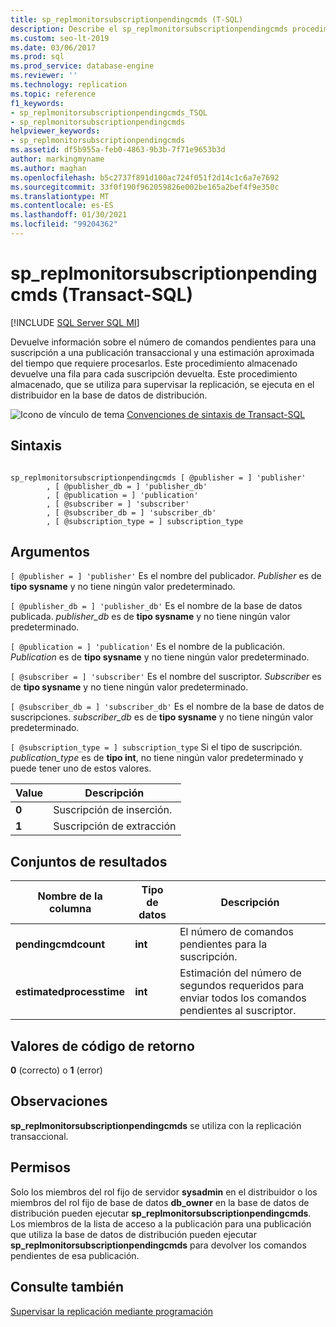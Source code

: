 ```yaml
---
title: sp_replmonitorsubscriptionpendingcmds (T-SQL)
description: Describe el sp_replmonitorsubscriptionpendingcmds procedimiento almacenado que devuelve información sobre el número de comandos pendientes para una suscripción a una publicación transaccional.
ms.custom: seo-lt-2019
ms.date: 03/06/2017
ms.prod: sql
ms.prod_service: database-engine
ms.reviewer: ''
ms.technology: replication
ms.topic: reference
f1_keywords:
- sp_replmonitorsubscriptionpendingcmds_TSQL
- sp_replmonitorsubscriptionpendingcmds
helpviewer_keywords:
- sp_replmonitorsubscriptionpendingcmds
ms.assetid: df5b955a-feb0-4863-9b3b-7f71e9653b3d
author: markingmyname
ms.author: maghan
ms.openlocfilehash: b5c2737f891d100ac724f051f2d14c1c6a7e7692
ms.sourcegitcommit: 33f0f190f962059826e002be165a2bef4f9e350c
ms.translationtype: MT
ms.contentlocale: es-ES
ms.lasthandoff: 01/30/2021
ms.locfileid: "99204362"
---
```

# <a name="sp_replmonitorsubscriptionpendingcmds-transact-sql"></a>sp_replmonitorsubscriptionpendingcmds (Transact-SQL)
[!INCLUDE [SQL Server SQL MI](../../includes/applies-to-version/sql-asdbmi.md)]

  Devuelve información sobre el número de comandos pendientes para una suscripción a una publicación transaccional y una estimación aproximada del tiempo que requiere procesarlos. Este procedimiento almacenado devuelve una fila para cada suscripción devuelta. Este procedimiento almacenado, que se utiliza para supervisar la replicación, se ejecuta en el distribuidor en la base de datos de distribución.  
  
 ![Icono de vínculo de tema](../../database-engine/configure-windows/media/topic-link.gif "Icono de vínculo de tema") [Convenciones de sintaxis de Transact-SQL](../../t-sql/language-elements/transact-sql-syntax-conventions-transact-sql.md)  
  
## <a name="syntax"></a>Sintaxis  
  
```  
  
sp_replmonitorsubscriptionpendingcmds [ @publisher = ] 'publisher'  
        , [ @publisher_db = ] 'publisher_db'  
        , [ @publication = ] 'publication'  
        , [ @subscriber = ] 'subscriber'  
        , [ @subscriber_db = ] 'subscriber_db'   
        , [ @subscription_type = ] subscription_type  
```  
  
## <a name="arguments"></a>Argumentos  
`[ @publisher = ] 'publisher'` Es el nombre del publicador. *Publisher* es de **tipo sysname** y no tiene ningún valor predeterminado.  
  
`[ @publisher_db = ] 'publisher_db'` Es el nombre de la base de datos publicada. *publisher_db* es de **tipo sysname** y no tiene ningún valor predeterminado.  
  
`[ @publication = ] 'publication'` Es el nombre de la publicación. *Publication* es de **tipo sysname** y no tiene ningún valor predeterminado.  
  
`[ @subscriber = ] 'subscriber'` Es el nombre del suscriptor. *Subscriber* es de **tipo sysname** y no tiene ningún valor predeterminado.  
  
`[ @subscriber_db = ] 'subscriber_db'` Es el nombre de la base de datos de suscripciones. *subscriber_db* es de **tipo sysname** y no tiene ningún valor predeterminado.  
  
`[ @subscription_type = ] subscription_type` Si el tipo de suscripción. *publication_type* es de **tipo int**, no tiene ningún valor predeterminado y puede tener uno de estos valores.  
  
|Value|Descripción|  
|-----------|-----------------|  
|**0**|Suscripción de inserción.|  
|**1**|Suscripción de extracción|  
  
## <a name="result-sets"></a>Conjuntos de resultados  
  
|Nombre de la columna|Tipo de datos|Descripción|  
|-----------------|---------------|-----------------|  
|**pendingcmdcount**|**int**|El número de comandos pendientes para la suscripción.|  
|**estimatedprocesstime**|**int**|Estimación del número de segundos requeridos para enviar todos los comandos pendientes al suscriptor.|  
  
## <a name="return-code-values"></a>Valores de código de retorno  
 **0** (correcto) o **1** (error)  
  
## <a name="remarks"></a>Observaciones  
 **sp_replmonitorsubscriptionpendingcmds** se utiliza con la replicación transaccional.  
  
## <a name="permissions"></a>Permisos  
 Solo los miembros del rol fijo de servidor **sysadmin** en el distribuidor o los miembros del rol fijo de base de datos **db_owner** en la base de datos de distribución pueden ejecutar **sp_replmonitorsubscriptionpendingcmds**. Los miembros de la lista de acceso a la publicación para una publicación que utiliza la base de datos de distribución pueden ejecutar **sp_replmonitorsubscriptionpendingcmds** para devolver los comandos pendientes de esa publicación.  
  
## <a name="see-also"></a>Consulte también  
 [Supervisar la replicación mediante programación](../../relational-databases/replication/monitor/programmatically-monitor-replication.md)  
  
  
